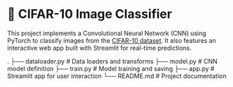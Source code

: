 # 🧠 CIFAR-10 Image Classifier

This project implements a Convolutional Neural Network (CNN) using PyTorch to classify images from the [CIFAR-10 dataset](https://www.cs.toronto.edu/~kriz/cifar.html). It also features an interactive web app built with Streamlit for real-time predictions.


.
├── dataloader.py # Data loaders and transforms
├── model.py # CNN model definition 
├── train.py # Model training and saving
├── app.py # Streamlit app for user interaction
└── README.md # Project documentation

